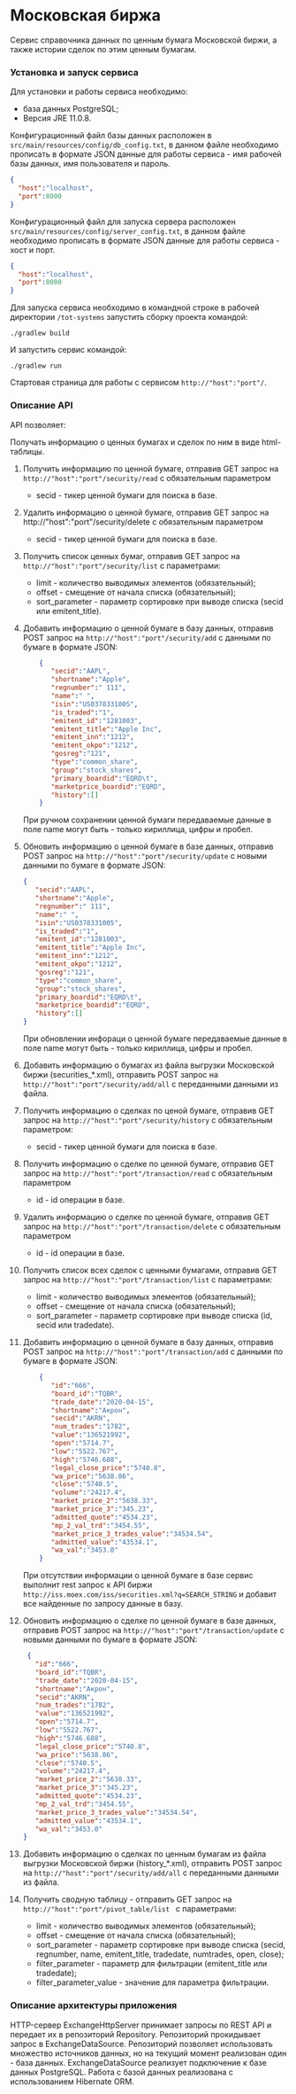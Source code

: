 # Московская биржа
Сервис справочника данных по ценным бумага Московской биржи, 
а также истории сделок по этим ценным бумагам.

### Установка и запуск сервиса

Для установки и работы сервиса необходимо:
  - база данных PostgreSQL;
  - Версия JRE 11.0.8.
  
Конфигурационный файл базы данных расположен в `src/main/resources/config/db_config.txt`, в данном файле 
необходимо прописать в формате JSON данные для работы сервиса - имя рабочей базы данных, имя пользователя и пароль.
   ```json
{
     "host":"localhost",
     "port":8000
}        
   ```

Конфигурационный файл для запуска сервера расположен `src/main/resources/config/server_config.txt`, в данном файле 
необходимо прописать в формате JSON данные для работы сервиса - хост и порт.
   ```json
{
     "host":"localhost",
     "port":8000
}
   ```

Для запуска сервиса необходимо в командной строке в рабочей директории `/tot-systems` запустить
сборку проекта командой:

`./gradlew build`

И запустить сервис командой:

`./gradlew run`

Стартовая страница для работы с сервисом  `http://"host":"port"/`.

### Описание API

API позволяет:

Получать информацию о ценных бумагах и сделок по ним в виде html-таблицы. 

1. Получить информацию по ценной бумаге, отправив  GET запрос
 на `http://"host":"port"/security/read` с обязательным параметром
    - secid - тикер ценной бумаги для поиска в базе.
    
2. Удалить информацию о ценной бумаге,  отправив  GET запрос
на http://"host":"port"/security/delete  с обязательным параметром
   - secid - тикер ценной бумаги для поиска в базе.
   
3. Получить список ценных бумаг, отправив GET запрос на `http://"host":"port"/security/list` с параметрами:
    - limit - количество выводимых элементов (обязательный);
    - offset - смещение от начала списка (обязательный);
    - sort_parameter - параметр сортировке при выводе списка (secid или emitent_title).
   
4. Добавить информацию о ценной бумаге в базу данных, отправив POST запрос на 
`http://"host":"port"/security/add` с данными по бумаге в формате JSON:
    ```json
        {
           "secid":"AAPL",
           "shortname":"Apple",
           "regnumber":" 111",
           "name":" ",
           "isin":"US0378331005",
           "is_traded":"1",
           "emitent_id":"1281003",
           "emitent_title":"Apple Inc",
           "emitent_inn":"1212",
           "emitent_okpo":"1212",
           "gosreg":"121",
           "type":"common_share",
           "group":"stock_shares",
           "primary_boardid":"EQRD\t",
           "marketprice_boardid":"EQRD",
           "history":[]
        }
    ```
    При ручном сохранении ценной бумаги   передаваемые данные в поле name могут быть - 
    только кириллица, цифры и пробел.
5. Обновить информацию о ценной бумаге в базе данных, отправив POST запрос на 
`http://"host":"port"/security/update` с новыми данными по бумаге в формате JSON:
   ```json
   {
      "secid":"AAPL",
      "shortname":"Apple",
      "regnumber":" 111",
      "name":" ",
      "isin":"US0378331005",
      "is_traded":"1",
      "emitent_id":"1281003",
      "emitent_title":"Apple Inc",
      "emitent_inn":"1212",
      "emitent_okpo":"1212",
      "gosreg":"121",
      "type":"common_share",
      "group":"stock_shares",
      "primary_boardid":"EQRD\t",
      "marketprice_boardid":"EQRD",
      "history":[]
   }
   ```
    При обновлении инфораци о ценной бумаге передаваемые данные в поле name могут быть - 
только кириллица, цифры и пробел.

6. Добавить информацию о бумагах из файла выгрузки Московской биржи (securities_*.xml),
отправить POST запрос на `http://"host":"port"/security/add/all` c
переданными данными из файла.

7. Получить информацию о сделках по ценой бумаге, отправив  GET запрос
на `http://"host":"port"/security/history`  с обязательным параметром:
    - secid - тикер ценной бумаги для поиска в базе.

8. Получить информацию о сделке по ценной бумаге, отправив  GET запрос
на `http://"host":"port"/transaction/read`  с обязательным параметром
    - id - id операции в базе.
        
9. Удалить информацию о сделке по ценной бумаге,  отправив  GET запрос
на `http://"host":"port"/transaction/delete`  с обязательным параметром
   - id - id операции в базе.
       
10. Получить список всех сделок с ценными бумагами, отправив GET 
запрос на `http://"host":"port"/transaction/list` с  параметрами:
    - limit - количество выводимых элементов (обязательный);
    - offset - смещение от начала списка (обязательный);
    - sort_parameter - параметр сортировке при выводе списка (id, secid или tradedate).
    
11. Добавить информацию о ценной бумаге в базу данных, отправив POST запрос на 
 `http://"host":"port"/transaction/add` с данными по бумаге в формате JSON:
    ```json
        {
           "id":"666",
           "board_id":"TQBR",
           "trade_date":"2020-04-15",
           "shortname":"Акрон",
           "secid":"AKRN",
           "num_trades":"1782",
           "value":"136521992",
           "open":"5714.7",
           "low":"5522.767",
           "high":"5746.688",
           "legal_close_price":"5740.8",
           "wa_price":"5638.86",
           "close":"5740.5",
           "volume":"24217.4",
           "market_price_2":"5638.33",
           "market_price_3":"345.23",
           "admitted_quote":"4534.23",
           "mp_2_val_trd":"3454.55",
           "market_price_3_trades_value":"34534.54",
           "admitted_value":"43534.1",
           "wa_val":"3453.0"
        }
    ```
    При отсутствии информации о ценной бумаге в базе сервис выполнит rest запрос к API биржи 
`http://iss.moex.com/iss/securities.xml?q=SEARCH_STRING` и добавит 
все найденные по запросу данные  в базу.

12. Обновить информацию о сделке по ценной бумаге в базе данных, отправив POST запрос на 
    `http://"host":"port"/transaction/update` с новыми данными по бумаге в формате JSON:
       ```json
        {
          "id":"666",
          "board_id":"TQBR",
          "trade_date":"2020-04-15",
          "shortname":"Акрон",
          "secid":"AKRN",
          "num_trades":"1782",
          "value":"136521992",
          "open":"5714.7",
          "low":"5522.767",
          "high":"5746.688",
          "legal_close_price":"5740.8",
          "wa_price":"5638.86",
          "close":"5740.5",
          "volume":"24217.4",
          "market_price_2":"5638.33",
          "market_price_3":"345.23",
          "admitted_quote":"4534.23",
          "mp_2_val_trd":"3454.55",
          "market_price_3_trades_value":"34534.54",
          "admitted_value":"43534.1",
          "wa_val":"3453.0"
       }
       ```
   
13. Добавить информацию о сделках по ценным бумагам из файла выгрузки Московской биржи (history_*.xml),
отправить POST запрос на `http://"host":"port"/security/add/all` c
переданными данными из файла.
    
14. Получить сводную таблицу - отправить GET запрос на `http://"host":"port"/pivot_table/list `
с параметрами:
    - limit - количество выводимых элементов (обязательный);
    - offset - смещение от начала списка (обязательный);
    - sort_parameter - параметр сортировке при выводе списка (secid, regnumber, name, 
    emitent_title, tradedate, numtrades, open, close);
    - filter_parameter - параметр для фильтрации (emitent_title или tradedate);
    - filter_parameter_value - значение для параметра фильтрации.


### Описание архитектуры приложения

HTTP-сервер ExchangeHttpServer принимает запросы по REST API и передает их в репозиторий Repository.
Репозиторий прокидывает запрос в ExchangeDataSource. 
Репозиторий позволяет использовать множество источников данных, 
но на текущий момент реализован один - база данных.
ExchangeDataSource реализует подключение к базе данных PostgreSQL.
Работа с базой данных реализована с использованием Hibernate ORM.
